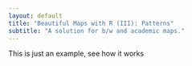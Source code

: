```yaml
---
layout: default
title: "Beautiful Maps with R (III): Patterns"
subtitle: "A solution for b/w and academic maps."
---
```


This is just an example, see how it works
